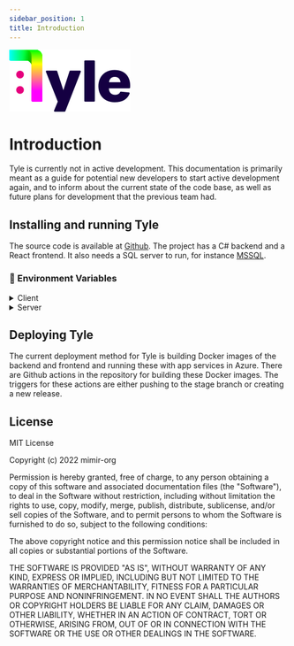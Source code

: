 ```yaml
---
sidebar_position: 1
title: Introduction
---
```


![tyle logo](img/tyleLogo.svg)

# Introduction

Tyle is currently not in active development. This documentation is primarily meant as a guide for potential new
developers to start active development again, and to inform about the current state of the code base, as well as future
plans for development that the previous team had.

## Installing and running Tyle

The source code is available at [Github](https://github.com/mimir-org/tyle). The project has a C# backend and a React
frontend. It also needs a SQL server to run, for instance [MSSQL](https://www.microsoft.com/en-us/sql-server/).

### :key: Environment Variables

<details>
<summary>Client</summary>

To set environment variables for client in development, edit the .env file. For production build, you have to set the
environment variables into the container itself. You can override the .env with a .env.local file. This file is not
included in git repo. \* is required.

\* `VITE_API_BASE_URL` - Url to backend server

\* `VITE_TYLE_VERSION` - The version number of Tyle

</details>

<details>
<summary>Server</summary>

To set environment variables for server in development, edit the appsettings.json file. For production build, you have
to set the environment variables into the application container itself. You can override the appsettings.json with a
appsettings.Development.json file. This file is not included in git repo. \* is required.

#### General

\* `ASPNETCORE_ENVIRONMENT` - Set .NET core environment

\* `CorsConfiguration__ValidOrigins` - Comma separated string of valid origins for CORS. E.g. http://localhost:3000,https://mimirorg.com

#### Authentication settings

\* `MimirorgAuthSettings___ApplicationName` - The name of the auth application. Used for auth apps title.

\* `MimirorgAuthSettings__JwtKey` - The secret used for generating jwt keys, 64 characters.

\* `MimirorgAuthSettings__JwtIssuer` - The url for Jwt issuer.

\* `MimirorgAuthSettings__JwtAudience` - The url for Jwt audience.

`MimirorgAuthSettings__RequireConfirmedAccount` - Is it required to confirm accout. Default true.

`MimirorgAuthSettings__JwtExpireMinutes` - The length of valid access token in minutes. Default 15.

`MimirorgAuthSettings__JwtRefreshExpireMinutes` - The length of valid refresh token in minutes. Default 1440.

`MimirorgAuthSettings__MaxFailedAccessAttempts` - The number of failed access attempts before locking account. Default 5.

`MimirorgAuthSettings__DefaultLockoutMinutes` - The length of lockout. Default 1440.

`MimirorgAuthSettings__RequireDigit` - Require digits in password. Default true.

`MimirorgAuthSettings__RequireUppercase` - Require uppercase in password. Default true.

`MimirorgAuthSettings__RequireNonAlphanumeric` - Require none alphanumeric in password. Default false.

`MimirorgAuthSettings__RequiredLength` - Require length of password. Default 10.

`MimirorgAuthSettings__EmailKey` - The sendgrid email key. Required if MimirorgAuthSettings\_\_RequireConfirmedAccount.

`MimirorgAuthSettings__EmailSecret` - The sendgrid email secret. Required if MimirorgAuthSettings\_\_RequireConfirmedAccount.

`MimirorgAuthSettings__QrWidth` - The width of the Qr Code. Default 300.

`MimirorgAuthSettings__QrHeight` - The height of the Qr Code. Default 300.

\* `MimirorgAuthSettings__DatabaseConfiguration__DataSource` - Identifier for auth database server.

\* `MimirorgAuthSettings__DatabaseConfiguration__Port` - Port of auth database server. E.g. 1443.

\* `MimirorgAuthSettings__DatabaseConfiguration__InitialCatalog` - Auth database name.

\* `MimirorgAuthSettings__DatabaseConfiguration__DbUser` - Server application auth database username, must be db owner on given catalog.

\* `MimirorgAuthSettings__DatabaseConfiguration__Password` - Server application auth database password.

#### Database settings

\* `DatabaseConfiguration__DataSource` - Identifier for database server

\* `DatabaseConfiguration__Port` - Port of database server. E.g. 1443

\* `DatabaseConfiguration__InitialCatalog` - Database name

\* `DatabaseConfiguration__DbUser` - Server application database username, must be db owner on given catalog

\* `DatabaseConfiguration__Password` - Server application database password

#### Reference Data Library settings

The following settings must be provided for the Azure App instance running the Tyle server for properly authenticating
with the downstream API used to fetch reference data. The current API used for this in Tyle is Common Library. See
[Configure a web API that calls web APIs](https://learn.microsoft.com/en-us/entra/identity-platform/scenario-web-api-call-api-app-configuration?tabs=aspnetcore)
for more information.

\* `AzureAd__Instance`

\* `AzureAd__ClientId`

\* `AzureAd__ClientSecret` - Should be stored in a key vault

\* `AzureAd__Domain`

\* `AzureAd__TenantId`

\* `CommonLibApi__BaseUrl` - The base url for the external API

\* `CommonLibApi__Scopes`

</details>

## Deploying Tyle

The current deployment method for Tyle is building Docker images of the backend and frontend and running these with app
services in Azure. There are Github actions in the repository for building these Docker images. The triggers for these
actions are either pushing to the stage branch or creating a new release.

## License

MIT License

Copyright (c) 2022 mimir-org

Permission is hereby granted, free of charge, to any person obtaining a copy
of this software and associated documentation files (the "Software"), to deal
in the Software without restriction, including without limitation the rights
to use, copy, modify, merge, publish, distribute, sublicense, and/or sell
copies of the Software, and to permit persons to whom the Software is
furnished to do so, subject to the following conditions:

The above copyright notice and this permission notice shall be included in all
copies or substantial portions of the Software.

THE SOFTWARE IS PROVIDED "AS IS", WITHOUT WARRANTY OF ANY KIND, EXPRESS OR
IMPLIED, INCLUDING BUT NOT LIMITED TO THE WARRANTIES OF MERCHANTABILITY,
FITNESS FOR A PARTICULAR PURPOSE AND NONINFRINGEMENT. IN NO EVENT SHALL THE
AUTHORS OR COPYRIGHT HOLDERS BE LIABLE FOR ANY CLAIM, DAMAGES OR OTHER
LIABILITY, WHETHER IN AN ACTION OF CONTRACT, TORT OR OTHERWISE, ARISING FROM,
OUT OF OR IN CONNECTION WITH THE SOFTWARE OR THE USE OR OTHER DEALINGS IN THE
SOFTWARE.
